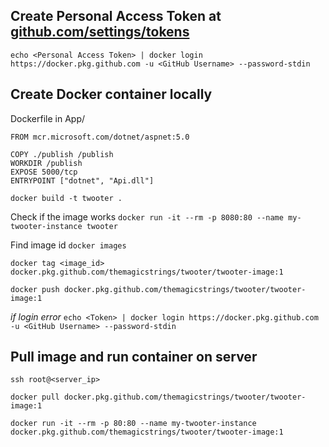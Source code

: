 ## Create Personal Access Token at [github.com/settings/tokens](https://github.com/settings/tokens)

`echo <Personal Access Token> | docker login https://docker.pkg.github.com -u <GitHub Username> --password-stdin`

## Create Docker container locally

Dockerfile in App/
```
FROM mcr.microsoft.com/dotnet/aspnet:5.0

COPY ./publish /publish
WORKDIR /publish
EXPOSE 5000/tcp
ENTRYPOINT ["dotnet", "Api.dll"]
```

`docker build -t twooter .`

Check if the image works `docker run -it --rm -p 8080:80 --name my-twooter-instance twooter`

Find image id `docker images`

`docker tag <image_id> docker.pkg.github.com/themagicstrings/twooter/twooter-image:1`

`docker push docker.pkg.github.com/themagicstrings/twooter/twooter-image:1`

*if login error* `echo <Token> | docker login https://docker.pkg.github.com -u <GitHub Username> --password-stdin`

## Pull image and run container on server

`ssh root@<server_ip>`

`docker pull docker.pkg.github.com/themagicstrings/twooter/twooter-image:1`

`docker run -it --rm -p 80:80 --name my-twooter-instance docker.pkg.github.com/themagicstrings/twooter/twooter-image:1`
